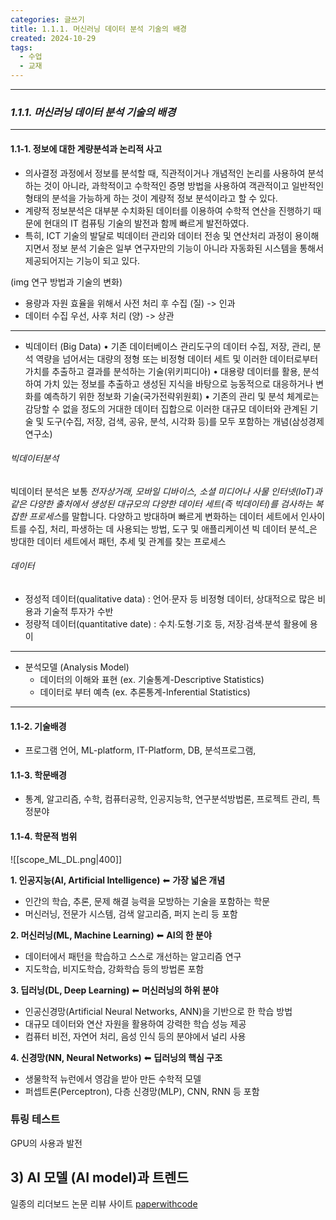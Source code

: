 ```yaml
---
categories: 글쓰기
title: 1.1.1. 머신러닝 데이터 분석 기술의 배경
created: 2024-10-29
tags:
  - 수업
  - 교재
---
```

---
### *1.1.1. 머신러닝 데이터 분석 기술의 배경*
---
#### 1.1-1. 정보에 대한 계량분석과 논리적 사고

- 의사결정 과정에서 정보를 분석할 때, 직관적이거나 개념적인 논리를 사용하여 분석하는 것이 아니라, 과학적이고 수학적인 증명 방법을 사용하여 객관적이고 일반적인 형태의 분석을 가능하게 하는 것이 계량적 정보 분석이라고 할 수 있다.
- 계량적 정보분석은 대부분 수치화된 데이터를 이용하여 수학적 연산을 진행하기 때문에 현대의 IT 컴퓨팅 기술의 발전과 함께 빠르게 발전하였다.
- 특히, ICT 기술의 발달로 빅데이터 관리와 데이터 전송 및 연산처리 과정이 용이해 지면서 정보 분석 기술은 일부 연구자만의 기능이 아니라 자동화된 시스템을 통해서 제공되어지는 기능이 되고 있다.  

(img 연구 방법과 기술의 변화)
- 용량과 자원 효율을 위해서 사전 처리 후 수집 (질) -> 인과
- 데이터 수집 우선, 사후 처리 (양) -> 상관

---
- 빅데이터 (Big Data)
	• 기존 데이터베이스 관리도구의 데이터 수집, 저장, 관리, 분석 역량을 넘어서는 대량의 정형 또는 비정형 데이터 세트 및 이러한 데이터로부터 가치를 추출하고 결과를 분석하는 기술(위키피디아)
	• 대용량 데이터를 활용, 분석하여 가치 있는 정보를 추출하고 생성된 지식을 바탕으로 능동적으로 대응하거나 변화를 예측하기 위한 정보화 기술(국가전략위원회)
	• 기존의 관리 및 분석 체계로는 감당할 수 없을 정도의 거대한 데이터 집합으로 이러한 대규모 데이터와 관계된 기술 및 도구(수집, 저장, 검색, 공유, 분석, 시각화 등)를 모두 포함하는 개념(삼성경제연구소)

###### 빅데이터분석
빅데이터 분석은 보통 *전자상거래, 모바일 디바이스, 소셜 미디어나 사물 인터넷(IoT)과 같은 다양한 출처에서 생성된 대규모의 다양한 데이터 세트(즉 빅데이터)를 검사하는 복잡한 프로세스*를 말합니다.
다양하고 방대하며 빠르게 변화하는 데이터 세트에서 인사이트를 수집, 처리, 파생하는 데 사용되는 방법, 도구 및 애플리케이션
빅 데이터 분석_은 방대한 데이터 세트에서 패턴, 추세 및 관계를 찾는 프로세스

###### 데이터
- 정성적 데이터(qualitative data) : 언어∙문자 등 비정형 데이터, 상대적으로 많은 비용과 기술적 투자가 수반
- 정량적 데이터(quantitative date) : 수치∙도형∙기호 등, 저장∙검색∙분석 활용에 용이

---
- 분석모델 (Analysis Model)
	- 데이터의 이해와 표현 (ex. 기술통계-Descriptive Statistics)
	- 데이터로 부터 예측 (ex. 추론통계-Inferential Statistics)

---

#### 1.1-2. 기술배경 
- 프로그램 언어, ML-platform, IT-Platform, DB, 분석프로그램, 

#### 1.1-3. 학문배경 
- 통계, 알고리즘, 수학, 컴퓨터공학, 인공지능학, 연구분석방법론, 프로젝트 관리, 특정분야 

#### 1.1-4. 학문적 범위

![[scope_ML_DL.png|400]]

**1. 인공지능(AI, Artificial Intelligence)** ⬅ **가장 넓은 개념**
- 인간의 학습, 추론, 문제 해결 능력을 모방하는 기술을 포함하는 학문
- 머신러닝, 전문가 시스템, 검색 알고리즘, 퍼지 논리 등 포함

**2. 머신러닝(ML, Machine Learning)** ⬅ **AI의 한 분야**
- 데이터에서 패턴을 학습하고 스스로 개선하는 알고리즘 연구
- 지도학습, 비지도학습, 강화학습 등의 방법론 포함

**3. 딥러닝(DL, Deep Learning)** ⬅ **머신러닝의 하위 분야**
- 인공신경망(Artificial Neural Networks, ANN)을 기반으로 한 학습 방법
- 대규모 데이터와 연산 자원을 활용하여 강력한 학습 성능 제공
- 컴퓨터 비전, 자연어 처리, 음성 인식 등의 분야에서 널리 사용

**4. 신경망(NN, Neural Networks)** ⬅ **딥러닝의 핵심 구조**
- 생물학적 뉴런에서 영감을 받아 만든 수학적 모델
- 퍼셉트론(Perceptron), 다층 신경망(MLP), CNN, RNN 등 포함

### 튜링 테스트

GPU의 사용과 발전

## 3) AI 모델 (AI model)과 트렌드

일종의 리더보드 논문 리뷰 사이트
[paperwithcode](https://paperswithcode.com/)

